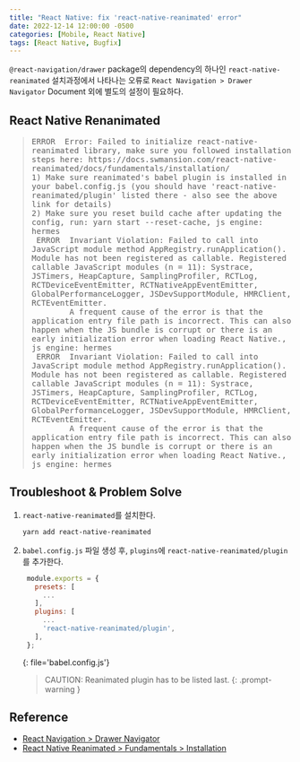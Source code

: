 ```yaml
---
title: "React Native: fix 'react-native-reanimated' error"
date: 2022-12-14 12:00:00 -0500
categories: [Mobile, React Native]
tags: [React Native, Bugfix]
---
```


<style type='text/css'>
blockquote pre {
  overflow: auto !important;
  overflow-wrap: anywhere !important;
  white-space: pre-wrap;
}
</style>

`@react-navigation/drawer` package의 dependency의 하나인 `react-native-reanimated` 설치과정에서 나타나는 오류로 `React Navigation > Drawer Navigator` Document 외에 별도의 설정이 필요하다.

## React Native Renanimated

> <pre>
> ERROR  Error: Failed to initialize react-native-reanimated library, make sure you followed installation steps here: https://docs.swmansion.com/react-native-reanimated/docs/fundamentals/installation/
> 1) Make sure reanimated's babel plugin is installed in your babel.config.js (you should have 'react-native-reanimated/plugin' listed there - also see the above link for details)
> 2) Make sure you reset build cache after updating the config, run: yarn start --reset-cache, js engine: hermes
>  ERROR  Invariant Violation: Failed to call into JavaScript module method AppRegistry.runApplication(). Module has not been registered as callable. Registered callable JavaScript modules (n = 11): Systrace, JSTimers, HeapCapture, SamplingProfiler, RCTLog, RCTDeviceEventEmitter, RCTNativeAppEventEmitter, GlobalPerformanceLogger, JSDevSupportModule, HMRClient, RCTEventEmitter.
>         A frequent cause of the error is that the application entry file path is incorrect. This can also happen when the JS bundle is corrupt or there is an early initialization error when loading React Native., js engine: hermes
>  ERROR  Invariant Violation: Failed to call into JavaScript module method AppRegistry.runApplication(). Module has not been registered as callable. Registered callable JavaScript modules (n = 11): Systrace, JSTimers, HeapCapture, SamplingProfiler, RCTLog, RCTDeviceEventEmitter, RCTNativeAppEventEmitter, GlobalPerformanceLogger, JSDevSupportModule, HMRClient, RCTEventEmitter.
>         A frequent cause of the error is that the application entry file path is incorrect. This can also happen when the JS bundle is corrupt or there is an early initialization error when loading React Native., js engine: hermes
> </pre>

## Troubleshoot & Problem Solve

1. `react-native-reanimated`를 설치한다.

   ```sh
   yarn add react-native-reanimated
   ```

2. `babel.config.js` 파일 생성 후, `plugins`에 `react-native-reanimated/plugin`를 추가한다.

   ```js
    module.exports = {
      presets: [
        ...
      ],
      plugins: [
        ...
        'react-native-reanimated/plugin',
      ],
    };
   ```
   {: file='babel.config.js'}

   > CAUTION: Reanimated plugin has to be listed last.
   {: .prompt-warning }

## Reference

- [React Navigation > Drawer Navigator](https://reactnavigation.org/docs/drawer-navigator)
- [React Native Reanimated > Fundamentals > Installation](https://docs.swmansion.com/react-native-reanimated/docs/fundamentals/installation/)
